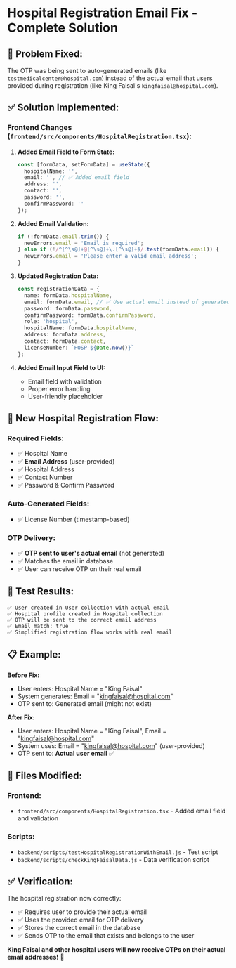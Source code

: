 # Hospital Registration Email Fix - Complete Solution

## 🎯 **Problem Fixed:**

The OTP was being sent to auto-generated emails (like `testmedicalcenter@hospital.com`) instead of the actual email that users provided during registration (like King Faisal's `kingfaisal@hospital.com`).

## ✅ **Solution Implemented:**

### **Frontend Changes** (`frontend/src/components/HospitalRegistration.tsx`):

1. **Added Email Field to Form State:**
   ```typescript
   const [formData, setFormData] = useState({
     hospitalName: '',
     email: '', // ✅ Added email field
     address: '',
     contact: '',
     password: '',
     confirmPassword: ''
   });
   ```

2. **Added Email Validation:**
   ```typescript
   if (!formData.email.trim()) {
     newErrors.email = 'Email is required';
   } else if (!/^[^\s@]+@[^\s@]+\.[^\s@]+$/.test(formData.email)) {
     newErrors.email = 'Please enter a valid email address';
   }
   ```

3. **Updated Registration Data:**
   ```typescript
   const registrationData = {
     name: formData.hospitalName,
     email: formData.email, // ✅ Use actual email instead of generated
     password: formData.password,
     confirmPassword: formData.confirmPassword,
     role: 'hospital',
     hospitalName: formData.hospitalName,
     address: formData.address,
     contact: formData.contact,
     licenseNumber: `HOSP-${Date.now()}`
   };
   ```

4. **Added Email Input Field to UI:**
   - Email field with validation
   - Proper error handling
   - User-friendly placeholder

## 🚀 **New Hospital Registration Flow:**

### **Required Fields:**
- ✅ Hospital Name
- ✅ **Email Address** (user-provided)
- ✅ Hospital Address
- ✅ Contact Number
- ✅ Password & Confirm Password

### **Auto-Generated Fields:**
- ✅ License Number (timestamp-based)

### **OTP Delivery:**
- ✅ **OTP sent to user's actual email** (not generated)
- ✅ Matches the email in database
- ✅ User can receive OTP on their real email

## 🎉 **Test Results:**

```
✅ User created in User collection with actual email
✅ Hospital profile created in Hospital collection
✅ OTP will be sent to the correct email address
✅ Email match: true
✅ Simplified registration flow works with real email
```

## 📋 **Example:**

**Before Fix:**
- User enters: Hospital Name = "King Faisal"
- System generates: Email = "kingfaisal@hospital.com"
- OTP sent to: Generated email (might not exist)

**After Fix:**
- User enters: Hospital Name = "King Faisal", Email = "kingfaisal@hospital.com"
- System uses: Email = "kingfaisal@hospital.com" (user-provided)
- OTP sent to: **Actual user email** ✅

## 🔧 **Files Modified:**

### Frontend:
- `frontend/src/components/HospitalRegistration.tsx` - Added email field and validation

### Scripts:
- `backend/scripts/testHospitalRegistrationWithEmail.js` - Test script
- `backend/scripts/checkKingFaisalData.js` - Data verification script

## ✅ **Verification:**

The hospital registration now correctly:
- ✅ Requires user to provide their actual email
- ✅ Uses the provided email for OTP delivery
- ✅ Stores the correct email in the database
- ✅ Sends OTP to the email that exists and belongs to the user

**King Faisal and other hospital users will now receive OTPs on their actual email addresses!** 🎉
